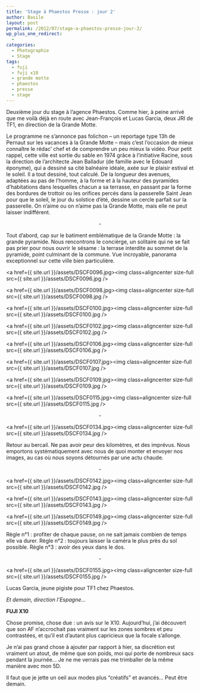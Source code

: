 ```yaml
---
title: 'Stage à Phaestos Presse : jour 2'
author: Basile
layout: post
permalink: /2012/07/stage-a-phaestos-presse-jour-2/
wp_plus_one_redirect:
  -
categories:
  - Photographie
  - Stage
tags:
  - fuji
  - fuji x10
  - grande motte
  - phaestos
  - presse
  - stage
---
```

Deuxième jour du stage à l&#8217;agence Phaestos.
Comme hier, à peine arrivé que me voilà déjà en route avec Jean-François et Lucas Garcia, deux JRI de TF1, en direction de la Grande Motte.

Le programme ne s&#8217;annonce pas folichon &#8211; un reportage type 13h de Pernaut sur les vacances à la Grande Motte &#8211; mais c&#8217;est l&#8217;occasion de mieux connaître le rédac&#8217; chef et de comprendre un peu mieux la vidéo.
Pour petit rappel, cette ville est sortie du sable en 1974 grâce à l&#8217;initiative Racine, sous la direction de l&#8217;architecte Jean Balladur (de famille avec le Edouard éponyme), qui a dessiné sa cité balnéaire idéale, axée sur le plaisir estival et le soleil.
Il a tout dessiné, tout calculé. De la longueur des avenues, adaptées au pas de l&#8217;homme, à la forme et à la hauteur des pyramides d&#8217;habitations dans lesquelles chacun a sa terrasse, en passant par la forme des bordures de trottoir ou les orifices percés dans la passerelle Saint Jean pour que le soleil, le jour du solstice d&#8217;été, dessine un cercle parfait sur la passerelle.
On n&#8217;aime ou on n&#8217;aime pas la Grande Motte, mais elle ne peut laisser indifférent.

<p style="text-align: center;">
  -
</p>

Tout d&#8217;abord, cap sur le batiment emblématique de la Grande Motte : la grande pyramide. Nous rencontrons le concièrge, un solitaire qui ne se fait pas prier pour nous ouvrir le sésame : la terrase interdite au sommet de la pyramide, point culminant de la commune.
Vue incroyable, panorama exceptionnel sur cette ville bien particulière.

<a href={{ site.url }}/assets/DSCF0096.jpg><img class=aligncenter size-full src={{ site.url }}/assets/DSCF0096.jpg /></a>

<a href={{ site.url }}/assets/DSCF0098.jpg><img class=aligncenter size-full src={{ site.url }}/assets/DSCF0098.jpg /></a>

<a href={{ site.url }}/assets/DSCF0100.jpg><img class=aligncenter size-full src={{ site.url }}/assets/DSCF0100.jpg /></a>

<a href={{ site.url }}/assets/DSCF0102.jpg><img class=aligncenter size-full src={{ site.url }}/assets/DSCF0102.jpg /></a>

<a href={{ site.url }}/assets/DSCF0106.jpg><img class=aligncenter size-full src={{ site.url }}/assets/DSCF0106.jpg /></a>

<a href={{ site.url }}/assets/DSCF0107.jpg><img class=aligncenter size-full src={{ site.url }}/assets/DSCF0107.jpg /></a>

<a href={{ site.url }}/assets/DSCF0109.jpg><img class=aligncenter size-full src={{ site.url }}/assets/DSCF0109.jpg /></a>

<a href={{ site.url }}/assets/DSCF0115.jpg><img class=aligncenter size-full src={{ site.url }}/assets/DSCF0115.jpg /></a>

<p style="text-align: center;">
  -
</p>

<a href={{ site.url }}/assets/DSCF0134.jpg><img class=aligncenter size-full src={{ site.url }}/assets/DSCF0134.jpg /></a>

Retour au bercail.
Ne pas avoir peur des kilomètres, et des imprévus.
Nous emportons systématiquement avec nous de quoi monter et envoyer nos images, au cas où nous soyons détournés par une actu chaude.

<p style="text-align: center;">
  -
</p>

<a href={{ site.url }}/assets/DSCF0142.jpg><img class=aligncenter size-full src={{ site.url }}/assets/DSCF0142.jpg /></a>

<a href={{ site.url }}/assets/DSCF0143.jpg><img class=aligncenter size-full src={{ site.url }}/assets/DSCF0143.jpg /></a>

<a href={{ site.url }}/assets/DSCF0149.jpg><img class=aligncenter size-full src={{ site.url }}/assets/DSCF0149.jpg /></a>

Règle n°1 : profiter de chaque pause, on ne sait jamais combien de temps elle va durer.
Règle n°2 : toujours laisser la caméra le plus près du sol possible.
Règle n°3 : avoir des yeux dans le dos.

<p style="text-align: center;">
  -
</p>

<a href={{ site.url }}/assets/DSCF0155.jpg><img class=aligncenter size-full src={{ site.url }}/assets/DSCF0155.jpg /></a>

Lucas Garcia, jeune pigiste pour TF1 chez Phaestos.

*Et demain, direction l&#8217;Espagne&#8230;*

**FUJI X10**

Chose promise, chose due : un avis sur le X10.
Aujourd&#8217;hui, j&#8217;ai découvert que son AF n&#8217;accrochait pas vraiment sur les zones sombres et peu contrastées, et qu&#8217;il est d&#8217;autant plus capricieux que la focale s&#8217;allonge.

Je n&#8217;ai pas grand chose à ajouter par rapport à hier, sa discrétion est vraiment un atout, de même que son poids, moi qui porte de nombreux sacs pendant la journée&#8230; Je ne me verrais pas me trimballer de la même manière avec mon 5D.

Il faut que je jette un oeil aux modes plus &#8220;créatifs&#8221; et avancés&#8230;
Peut être demain.

<div class="wp_plus_one_button" style="margin: 0 8px 8px 0; float:left; ">
  <g:plusone count="false" href="http://blog.basilesimon.fr/2012/07/stage-a-phaestos-presse-jour-2/" callback="wp_plus_one_handler"></g:plusone>
</div>
